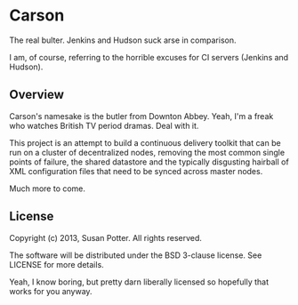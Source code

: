 # Carson

The real bulter. Jenkins and Hudson suck arse in comparison.

I am, of course, referring to the horrible excuses for CI servers (Jenkins
and Hudson).

## Overview

Carson's namesake is the butler from Downton Abbey. Yeah, I'm a freak who
watches British TV period dramas. Deal with it.

This project is an attempt to build a continuous delivery toolkit that can
be run on a cluster of decentralized nodes, removing the most common single
points of failure, the shared datastore and the typically disgusting hairball
of XML configuration files that need to be synced across master nodes.

Much more to come.

## License

Copyright (c) 2013, Susan Potter. All rights reserved.

The software will be distributed under the BSD 3-clause license. See LICENSE
for more details.

Yeah, I know boring, but pretty darn liberally licensed so hopefully that
works for you anyway.

